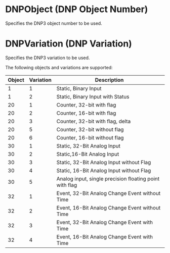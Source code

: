 # DNPObject (DNP Object Number)

Specifies the DNP3 object number to be used.

# DNPVariation (DNP Variation)

Specifies the DNP3 variation to be used.

The following objects and variations are supported:

| Object | Variation | Description                                             |
| ------ | --------- | ------------------------------------------------------- |
| 1      | 1         | Static, Binary Input                                    |
| 1      | 2         | Static, Binary Input with Status                        |
| 20     | 1         | Counter, 32-bit with flag                               |
| 20     | 2         | Counter, 16-bit with flag                               |
| 20     | 3         | Counter, 32-bit with flag, delta                        |
| 20     | 5         | Counter, 32-bit without flag                            |
| 20     | 6         | Counter, 16-bit without flag                            |
| 30     | 1         | Static, 32-Bit Analog Input                             |
| 30     | 2         | Static,16-Bit Analog Input                              |
| 30     | 3         | Static, 32-Bit Analog Input without Flag                |
| 30     | 4         | Static, 16-Bit Analog Input without Flag                |
| 30     | 5         | Analog input, single precision floating point with flag |
| 32     | 1         | Event, 32-Bit Analog Change Event without Time          |
| 32     | 2         | Event, 16-Bit Analog Change Event without Time          |
| 32     | 3         | Event, 32-Bit Analog Change Event with Time             |
| 32     | 4         | Event, 16-Bit Analog Change Event with Time             |
